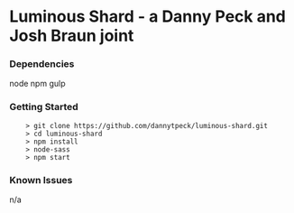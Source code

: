 # Luminous Shard - a Danny Peck and Josh Braun joint

### Dependencies
node
npm
gulp

### Getting Started
```
    > git clone https://github.com/dannytpeck/luminous-shard.git
    > cd luminous-shard
    > npm install
    > node-sass
    > npm start
```

### Known Issues
n/a
